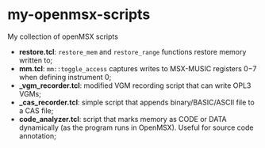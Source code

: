 # my-openmsx-scripts
My collection of openMSX scripts

* **restore.tcl**: `restore_mem` and `restore_range` functions restore memory written to;
* **mm.tcl**: `mm::toggle_access` captures writes to MSX-MUSIC registers $0-$7 when defining instrument 0;
* **_vgm_recorder.tcl**: modified VGM recording script that can write OPL3 VGMs;
* **_cas_recorder.tcl**: simple script that appends binary/BASIC/ASCII file to a CAS file;
* **code_analyzer.tcl**: script that marks memory as CODE or DATA dynamically (as the program runs in OpenMSX). Useful for source code annotation;
